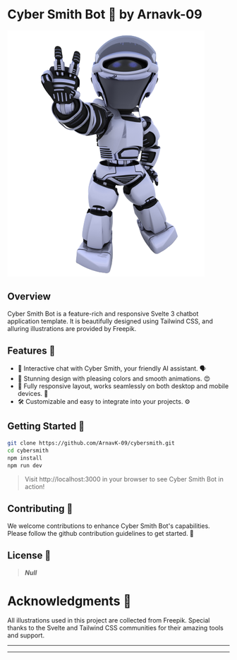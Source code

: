 # Cyber Smith Bot 🤖 by Arnavk-09

![Cyber Smith Bot](/static/bot/peace.png)

## Overview

Cyber Smith Bot is a feature-rich and responsive Svelte 3 chatbot application template. It is beautifully designed using Tailwind CSS, and alluring illustrations are provided by Freepik.

## Features 🚀

- 🤖 Interactive chat with Cyber Smith, your friendly AI assistant. 🗣️
- 🎨 Stunning design with pleasing colors and smooth animations. 😍
- 📱 Fully responsive layout, works seamlessly on both desktop and mobile devices. 📱
- 🛠️ Customizable and easy to integrate into your projects. ⚙️

## Getting Started 🏁

```bash
git clone https://github.com/ArnavK-09/cybersmith.git
cd cybersmith
npm install
npm run dev
```
> Visit http://localhost:3000 in your browser to see Cyber Smith Bot in action!

## Contributing 👥
We welcome contributions to enhance Cyber Smith Bot's capabilities. Please follow the github contribution guidelines to get started. 🤝

## License 📝
> **_Null_**

# Acknowledgments 👏
All illustrations used in this project are collected from Freepik.
Special thanks to the Svelte and Tailwind CSS communities for their amazing tools and support.

---
---